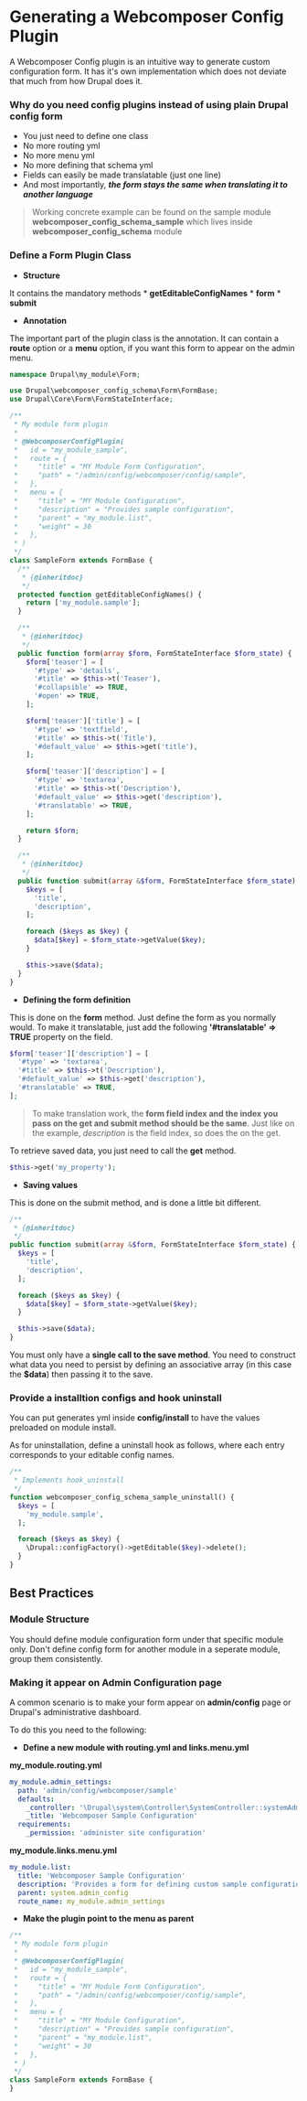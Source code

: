 # Generating a Webcomposer Config Plugin

A Webcomposer Config plugin is an intuitive way to generate custom configuration form.
It has it's own implementation which does not deviate that much from how Drupal
does it.

### Why do you need config plugins instead of using plain Drupal config form

* You just need to define one class
* No more routing yml
* No more menu yml
* No more defining that schema yml
* Fields can easily be made translatable (just one line)
* And most importantly, **_the form stays the same when translating it to another language_**

> Working concrete example can be found on the sample module **webcomposer_config_schema_sample**
> which lives inside **webcomposer_config_schema** module

### Define a Form Plugin Class

* **Structure**

It contains the mandatory methods
    * **getEditableConfigNames**
    * **form**
    * **submit**

* **Annotation**

The important part of the plugin class is the annotation.
It can contain a **route** option or a **menu** option, if you want this form
to appear on the admin menu.

```php
namespace Drupal\my_module\Form;

use Drupal\webcomposer_config_schema\Form\FormBase;
use Drupal\Core\Form\FormStateInterface;

/**
 * My module form plugin
 *
 * @WebcomposerConfigPlugin(
 *   id = "my_module_sample",
 *   route = {
 *     "title" = "MY Module Form Configuration",
 *     "path" = "/admin/config/webcomposer/config/sample",
 *   },
 *   menu = {
 *     "title" = "MY Module Configuration",
 *     "description" = "Provides sample configuration",
 *     "parent" = "my_module.list",
 *     "weight" = 30
 *   },
 * )
 */
class SampleForm extends FormBase {
  /**
   * {@inheritdoc}
   */
  protected function getEditableConfigNames() {
    return ['my_module.sample'];
  }

  /**
   * {@inheritdoc}
   */
  public function form(array $form, FormStateInterface $form_state) {
    $form['teaser'] = [
      '#type' => 'details',
      '#title' => $this->t('Teaser'),
      '#collapsible' => TRUE,
      '#open' => TRUE,
    ];

    $form['teaser']['title'] = [
      '#type' => 'textfield',
      '#title' => $this->t('Title'),
      '#default_value' => $this->get('title'),
    ];

    $form['teaser']['description'] = [
      '#type' => 'textarea',
      '#title' => $this->t('Description'),
      '#default_value' => $this->get('description'),
      '#translatable' => TRUE,
    ];

    return $form;
  }

  /**
   * {@inheritdoc}
   */
  public function submit(array &$form, FormStateInterface $form_state) {
    $keys = [
      'title',
      'description',
    ];

    foreach ($keys as $key) {
      $data[$key] = $form_state->getValue($key);
    }

    $this->save($data);
  }
}
```

* **Defining the form definition**

This is done on the **form** method. Just define the form as you normally would.
To make it translatable, just add the following **'#translatable' => TRUE** 
property on the field.

```php
$form['teaser']['description'] = [
  '#type' => 'textarea',
  '#title' => $this->t('Description'),
  '#default_value' => $this->get('description'),
  '#translatable' => TRUE,
];
```

> To make translation work, the **form field index and the index you pass on the
get and submit method should be the same**.
> Just like on the example, _description_ is the field index, so does the on the get.

To retrieve saved data, you just need to call the **get** method.

```php
$this->get('my_property');
```

* **Saving values**

This is done on the submit method, and is done a little bit different.

```php
/**
 * {@inheritdoc}
 */
public function submit(array &$form, FormStateInterface $form_state) {
  $keys = [
    'title',
    'description',
  ];

  foreach ($keys as $key) {
    $data[$key] = $form_state->getValue($key);
  }

  $this->save($data);
}
```

You must only have a **single call to the save method**. You need to construct
what data you need to persist by defining an associative array (in this case the **$data**)
then passing it to the save.


### Provide a installtion configs and hook uninstall

You can put generates yml inside **config/install** to have the values
preloaded on module install.

As for uninstallation, define a uninstall hook as follows, where each entry corresponds to your
editable config names.

```php
/**
 * Implements hook_uninstall
 */
function webcomposer_config_schema_sample_uninstall() {
  $keys = [
    'my_module.sample',
  ];

  foreach ($keys as $key) {
    \Drupal::configFactory()->getEditable($key)->delete();
  }
}
```

## Best Practices

### Module Structure

You should define module configuration form under that specific module only.
Don't define config form for another module in a seperate module, group them consistently.

### Making it appear on Admin Configuration page

A common scenario is to make your form appear on **admin/config** page or Drupal's
administrative dashboard.

To do this you need to the following:

* **Define a new module with routing.yml and links.menu.yml**

**my_module.routing.yml**

```yaml
my_module.admin_settings:
  path: 'admin/config/webcomposer/sample'
  defaults:
    _controller: '\Drupal\system\Controller\SystemController::systemAdminMenuBlockPage'
    _title: 'Webcomposer Sample Configuration'
  requirements:
    _permission: 'administer site configuration'
```

**my_module.links.menu.yml**

```yaml
my_module.list:
  title: 'Webcomposer Sample Configuration'
  description: 'Provides a form for defining custom sample configuration'
  parent: system.admin_config
  route_name: my_module.admin_settings
```

* **Make the plugin point to the menu as parent**

```php
/**
 * My module form plugin
 *
 * @WebcomposerConfigPlugin(
 *   id = "my_module_sample",
 *   route = {
 *     "title" = "MY Module Form Configuration",
 *     "path" = "/admin/config/webcomposer/config/sample",
 *   },
 *   menu = {
 *     "title" = "MY Module Configuration",
 *     "description" = "Provides sample configuration",
 *     "parent" = "my_module.list",
 *     "weight" = 30
 *   },
 * )
 */
class SampleForm extends FormBase {
}
```
